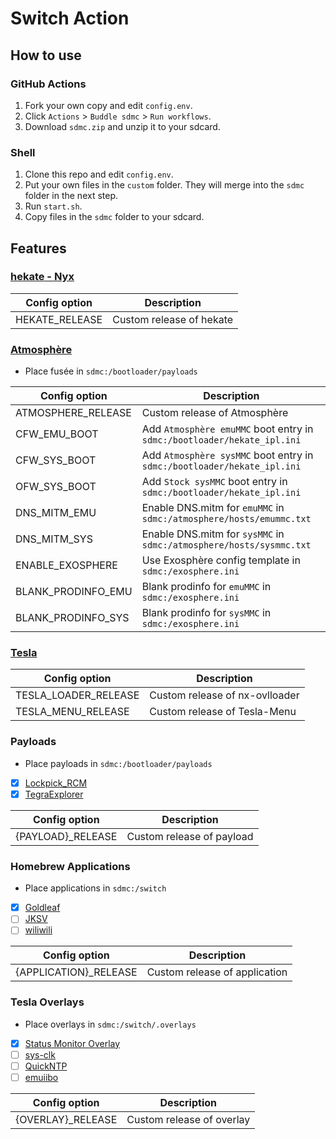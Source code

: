 # Switch Action

## How to use

### GitHub Actions
1. Fork your own copy and edit `config.env`.
2. Click `Actions` > `Buddle sdmc` > `Run workflows`.
3. Download `sdmc.zip` and unzip it to your sdcard.

### Shell
1. Clone this repo and edit `config.env`.
2. Put your own files in the `custom` folder. They will merge into the `sdmc` folder in the next step.
3. Run `start.sh`.
4. Copy files in the `sdmc` folder to your sdcard.

## Features
### [hekate - Nyx](https://github.com/CTCaer/hekate)

| Config option | Description |
| - | - |
| HEKATE_RELEASE | Custom release of hekate |

### [Atmosphère](https://github.com/Atmosphere-NX/Atmosphere)
- Place fusée in `sdmc:/bootloader/payloads`

| Config option | Description |
| - | - |
| ATMOSPHERE_RELEASE | Custom release of Atmosphère |
| CFW_EMU_BOOT | Add `Atmosphère emuMMC` boot entry in `sdmc:/bootloader/hekate_ipl.ini` |
| CFW_SYS_BOOT | Add `Atmosphère sysMMC` boot entry in `sdmc:/bootloader/hekate_ipl.ini` |
| OFW_SYS_BOOT | Add `Stock sysMMC` boot entry in `sdmc:/bootloader/hekate_ipl.ini` |
| DNS_MITM_EMU | Enable DNS.mitm for `emuMMC` in `sdmc:/atmosphere/hosts/emummc.txt` |
| DNS_MITM_SYS | Enable DNS.mitm for `sysMMC` in `sdmc:/atmosphere/hosts/sysmmc.txt` |
| ENABLE_EXOSPHERE | Use Exosphère config template in `sdmc:/exosphere.ini` |
| BLANK_PRODINFO_EMU | Blank prodinfo for `emuMMC` in `sdmc:/exosphere.ini` |
| BLANK_PRODINFO_SYS | Blank prodinfo for `sysMMC` in `sdmc:/exosphere.ini` |

### [Tesla](https://github.com/WerWolv/libtesla)

| Config option | Description |
| - | - |
| TESLA_LOADER_RELEASE | Custom release of nx-ovlloader |
| TESLA_MENU_RELEASE | Custom release of Tesla-Menu |

### Payloads
- Place payloads in `sdmc:/bootloader/payloads`
- [x] [Lockpick_RCM](https://github.com/impeeza/Lockpick_RCMDecScots)
- [x] [TegraExplorer](https://github.com/suchmememanyskill/TegraExplorer)

| Config option | Description |
| - | - |
| {PAYLOAD}_RELEASE | Custom release of payload |

### Homebrew Applications
- Place applications in `sdmc:/switch`
- [x] [Goldleaf](https://github.com/XorTroll/Goldleaf)
- [ ] [JKSV](https://github.com/J-D-K/JKSV)
- [ ] [wiliwili](https://github.com/xfangfang/wiliwili)

| Config option | Description |
| - | - |
| {APPLICATION}_RELEASE | Custom release of application |

### Tesla Overlays
- Place overlays in `sdmc:/switch/.overlays`
- [x] [Status Monitor Overlay](https://github.com/masagrator/Status-Monitor-Overlay)
- [ ] [sys-clk](https://github.com/retronx-team/sys-clk)
- [ ] [QuickNTP](https://github.com/nedex/QuickNTP)
- [ ] [emuiibo](https://github.com/XorTroll/emuiibo)

| Config option | Description |
| - | - |
| {OVERLAY}_RELEASE | Custom release of overlay |
